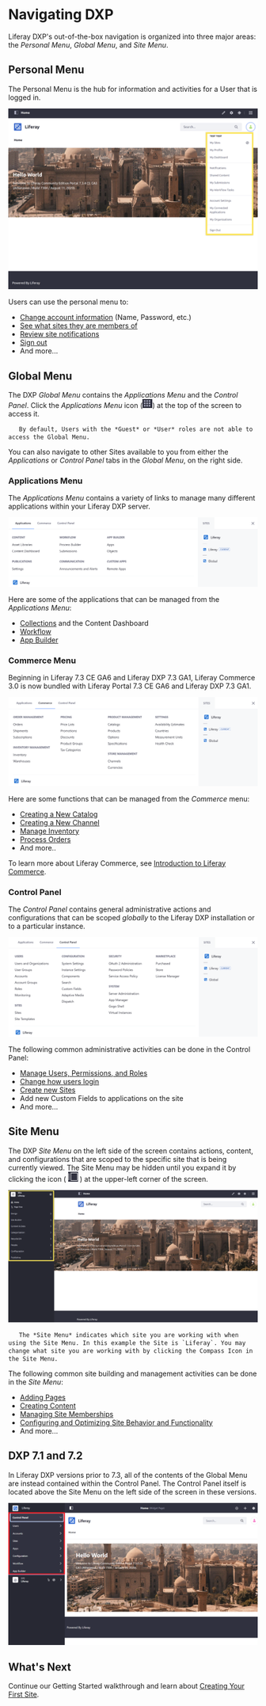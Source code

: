 # Navigating DXP

Liferay DXP's out-of-the-box navigation is organized into three major areas: the _Personal Menu_, _Global Menu_, and _Site Menu_.

## Personal Menu

The Personal Menu is the hub for information and activities for a User that is logged in.

![The Liferay DXP Personal Menu is available by clicking the avatar icon in the top right.](./navigating-dxp/images/01.png)

Users can use the personal menu to:

* [Change account information](./introduction-to-the-admin-account.md#changing-account-information) (Name, Password, etc.)
* [See what sites they are members of](../site-building/building-sites/site-membership/adding-members-to-sites.md)
* [Review site notifications](../collaboration-and-social/notifications-and-requests/user-guide/managing-notifications-and-requests.md)
* [Sign out](./introduction-to-the-admin-account.md#signing-out)
* And more...

## Global Menu

The DXP _Global Menu_ contains the _Applications Menu_ and the _Control Panel_. Click the _Applications Menu_ icon (![Applications Menu icon](../images/icon-applications-menu.png)) at the top of the screen to access it.

```note::
   By default, Users with the *Guest* or *User* roles are not able to access the Global Menu.
```

You can also navigate to other Sites available to you from either the _Applications_ or _Control Panel_ tabs in the _Global Menu_, on the right side.

### Applications Menu

The _Applications Menu_ contains a variety of links to manage many different applications within your Liferay DXP server.

![The Applications Menu contains many global settings and important functions applicable to all sites.](./navigating-dxp/images/02.png)

Here are some of the applications that can be managed from the _Applications Menu_:

* [Collections](../content-authoring-and-management/collections-and-collection-pages/about-collections-and-collection-pages.md) and the Content Dashboard
* [Workflow](../process-automation/workflow/introduction-to-workflow.md)
* [App Builder](../developing-applications/developing-low-code-applications/app-builder-overview.md)

### Commerce Menu

Beginning in Liferay 7.3 CE GA6 and Liferay DXP 7.3 GA1, Liferay Commerce 3.0 is now bundled with Liferay Portal 7.3 CE GA6 and Liferay DXP 7.3 GA1.

![The Commerce Menu contains all store functions.](./navigating-dxp/images/03.png)

Here are some functions that can be managed from the _Commerce_ menu:

* [Creating a New Catalog](https://learn.liferay.com/commerce/latest/en/managing-a-catalog/catalogs/creating-a-new-catalog.html)
* [Creating a New Channel](https://learn.liferay.com/commerce/latest/en/starting-a-store/channels/managing-channels.html)
* [Manage Inventory](https://learn.liferay.com/commerce/latest/en/managing-a-catalog/managing-inventory/introduction-to-managing-inventory.html)
* [Process Orders](https://learn.liferay.com/commerce/latest/en/orders-and-fulfillment/orders/processing-an-order.html)
* And more..

To learn more about Liferay Commerce, see [Introduction to Liferay Commerce](https://learn.liferay.com/commerce/latest/en/starting-a-store/introduction-to-liferay-commerce.html).

### Control Panel

The _Control Panel_ contains general administrative actions and configurations that can be scoped _globally_ to the Liferay DXP installation or to a particular instance.

![The Control Panel is now part of the Global menu.](./navigating-dxp/images/04.png)

The following common administrative activities can be done in the Control Panel:

* [Manage Users, Permissions, and Roles](../users-and-permissions/users/adding-and-managing-users.md)
* [Change how users login](../installation-and-upgrades/securing-liferay/authentication-basics.md)
* [Create new Sites](../site-building/building-sites/adding-a-site.md)
* Add new Custom Fields to applications on the site
* And more...

## Site Menu

The DXP _Site Menu_ on the left side of the screen contains actions, content, and configurations that are scoped to the specific site that is being currently viewed. The Site Menu may be hidden until you expand it by clicking the icon ( ![Site Menu icon](../images/icon-menu.png) ) at the upper-left corner of the screen.

![Expand the Site Menu so that all options are visible.](./navigating-dxp/images/05.png)

```note::
   The *Site Menu* indicates which site you are working with when using the Site Menu. In this example the Site is `Liferay`. You may change what site you are working with by clicking the Compass Icon in the Site Menu.
```

The following common site building and management activities can be done in the _Site Menu_:

* [Adding Pages](../site-building/creating-pages/adding-pages/adding-a-page-to-a-site.md)
* [Creating Content](../content_authoring_and_management.html)
* [Managing Site Memberships](../site-building/building-sites/site-membership/adding-members-to-sites.md)
* [Configuring and Optimizing Site Behavior and Functionality](../site_building.html)
* And more...

## DXP 7.1 and 7.2

In Liferay DXP versions prior to 7.3, all of the contents of the Global Menu are instead contained within the Control Panel. The Control Panel itself is located above the Site Menu on the left side of the screen in these versions.

![The Control Panel in DXP 7.1 and 7.2 is located above the Site Menu.](./navigating-dxp/images/06.png)

## What's Next

Continue our Getting Started walkthrough and learn about [Creating Your First Site](./creating-your-first-site.md).
